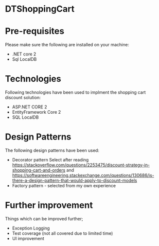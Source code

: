 # DTShoppingCart

# Pre-requisites
Please make sure the following are installed on your machine:
* .NET core 2
* Sql LocalDB


# Technologies 
Following technologies have been used to implment the shopping cart discount solution:
* ASP.NET CORE 2
* EntityFramework Core 2
* SQL LocalDB

# Design Patterns
The following design patterns have been used:
* Decorator pattern
Select after reading
https://stackoverflow.com/questions/2253475/discount-strategy-in-shopping-cart-and-orders and 
https://softwareengineering.stackexchange.com/questions/130686/is-there-a-design-pattern-that-would-apply-to-discount-models
* Factory pattern - selected from my own experience 

# Further improvement
Things which can be improved further;
* Exception Logging
* Test coverage (not all covered due to limited time) 
* UI improvement

